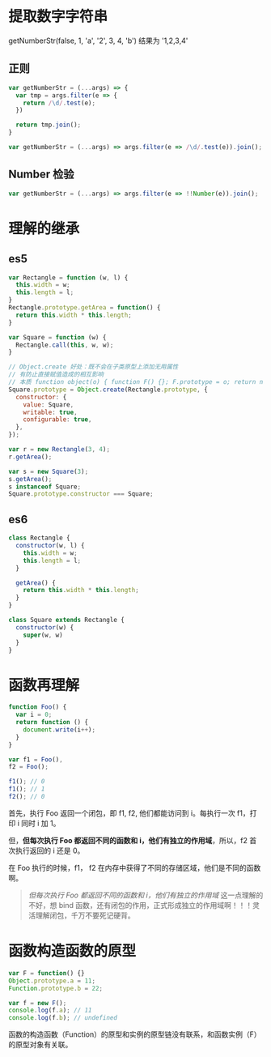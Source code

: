 # 提取数字字符串

getNumberStr(false, 1, 'a', '2', 3, 4, 'b') 结果为 '1,2,3,4'

## 正则

```js
var getNumberStr = (...args) => {
  var tmp = args.filter(e => {
    return /\d/.test(e);
  })

  return tmp.join();
}
```

```js
var getNumberStr = (...args) => args.filter(e => /\d/.test(e)).join();
```

## Number 检验

```js
var getNumberStr = (...args) => args.filter(e => !!Number(e)).join();
```

# 理解的继承

## es5

```js
var Rectangle = function (w, l) {
  this.width = w;
  this.length = l;
}
Rectangle.prototype.getArea = function() {
  return this.width * this.length;
}

var Square = function (w) {
  Rectangle.call(this, w, w);
}

// Object.create 好处：既不会在子类原型上添加无用属性
// 有防止直接赋值造成的相互影响
// 本质 function object(o) { function F() {}; F.prototype = o; return new F();}
Square.prototype = Object.create(Rectangle.prototype, {
  constructor: {
    value: Square,
    writable: true,
    configurable: true,
  },
});

var r = new Rectangle(3, 4);
r.getArea();

var s = new Square(3);
s.getArea();
s instanceof Square;
Square.prototype.constructor === Square;
```

## es6

```js
class Rectangle {
  constructor(w, l) {
    this.width = w;
    this.length = l;
  }

  getArea() {
    return this.width * this.length;
  }
}

class Square extends Rectangle {
  constructor(w) {
    super(w, w)
  }
}
```

# 函数再理解

```js
function Foo() {
  var i = 0;
  return function () {
    document.write(i++);
  }
}

var f1 = Foo(),
f2 = Foo();

f1(); // 0
f1(); // 1
f2(); // 0
```

首先，执行 Foo 返回一个闭包，即 f1, f2, 他们都能访问到 i。每执行一次 f1，打印 i 同时 i 加 1。

但，**但每次执行 Foo 都返回不同的函数和 i，他们有独立的作用域**，所以，f2 首次执行返回的 i 还是 0。

在 Foo 执行的时候，f1， f2 在内存中获得了不同的存储区域，他们是不同的函数啊。

> _但每次执行 Foo 都返回不同的函数和 i，他们有独立的作用域_ 这一点理解的不好，想 bind 函数，还有闭包的作用，正式形成独立的作用域啊！！！灵活理解闭包，千万不要死记硬背。

# 函数构造函数的原型

```js
var F = function() {}
Object.prototype.a = 11;
Function.prototype.b = 22;

var f = new F();
console.log(f.a); // 11
console.log(f.b); // undefined
```

函数的构造函数（Function）的原型和实例的原型链没有联系，和函数实例（F）的原型对象有关联。


